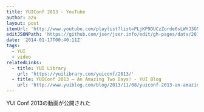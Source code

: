 ```yaml
---
title: YUIConf 2013 - YouTube
author: azu
layout: post
itemUrl: 'http://www.youtube.com/playlist?list=PLjKP9DUCzZorde6sLWHJ3GNd-6VrGrbqm'
editJSONPath: 'https://github.com/jser/jser.info/edit/gh-pages/data/2014/01/index.json'
date: '2014-01-17T00:40:11Z'
tags:
  - YUI
  - video
relatedLinks:
  - title: YUI Library
    url: 'https://yuilibrary.com/yuiconf/2013/'
  - title: YUIConf 2013 – An Amazing Two Days! - YUI Blog
    url: 'http://www.yuiblog.com/blog/2013/11/08/yuiconf-2013-an-amazing-two-days/'
---
```

YUI Conf 2013の動画が公開された
